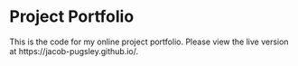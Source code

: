 <h1>Project Portfolio</h1>
This is the code for my online project portfolio. Please view the live version at https://jacob-pugsley.github.io/.

